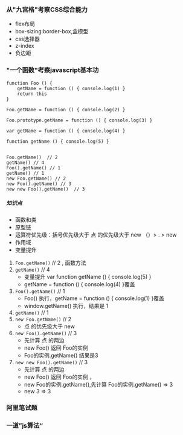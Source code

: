 ### 从"九宫格"考察CSS综合能力
- flex布局
- box-sizing:border-box,盒模型
- css选择器
- z-index
- 负边距

### "一个函数"考察javascript基本功
```
function Foo () {
    getName = function () { console.log(1) }
    return this
}

Foo.getName = function () { console.log(2) }

Foo.prototype.getName = function () { console.log(3) }

var getName = function () { console.log(4) }

function getName () { console.log(5) }


Foo.getName()  // 2
getName() // 4
Foo().getName() // 1
getName() // 1
new Foo.getName() // 2
new Foo().getName() // 3
new new Foo().getName()  // 3
```

##### 知识点
- 函数和类
- 原型链
- 运算符优先级：括号优先级大于 点 的优先级大于 new （）> . > new
- 作用域
- 变量提升

1. `Foo.getName()` // 2 , 函数方法
2. `getName()` // 4
    - 变量提升 var function getName () { console.log(5) }
    - getName = function () { console.log(4) }覆盖
3. `Foo().getName()` // 1
    - Foo() 执行，getName = function () { console.log(1) }覆盖
    - window.getName() 执行，结果是 1
4. `getName()` // 1 
5. `new Foo.getName()` // 2
    - 点 的优先级大于 new
6. `new Foo().getName()` // 3
    - 先计算 点 的两边
    - new Foo() 返回 Foo的实例
    - Foo的实例.getName() 结果是3
7. `new new Foo().getName()` // 3
    - 先计算 点 的两边
    - new Foo() 返回 Foo的实例 ，
    - new Foo的实例.getName(),先计算 Foo的实例.getName() => 3
    - new 3 => 3


### 阿里笔试题



### 一道”js算法“



